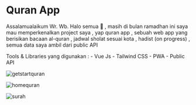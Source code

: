 # Quran App

Assalamualaikum Wr. Wb. 
  Halo semua 👋 , masih di bulan ramadhan ini saya mau memperkenalkan project saya , yap quran app , sebuah web app yang berisikan bacaan al-quran , jadwal sholat sesuai kota , hadist (on progress) , semua data saya ambil dari public API
  
  Tools & Libraries yang digunakan :
    - Vue Js
    - Tailwind CSS
    - PWA
    - Public API
    
![getstartquran](https://user-images.githubusercontent.com/91861324/163695400-0f7ea7ae-5ce6-45b5-b7c3-3601503c96e9.png)

![homequran](https://user-images.githubusercontent.com/91861324/163695404-ad7b7bb0-bbe4-4424-815c-e973e1eedfd5.png)

![surah](https://user-images.githubusercontent.com/91861324/163695413-89378a38-af65-427f-9009-3f8cf84ec6be.png)
